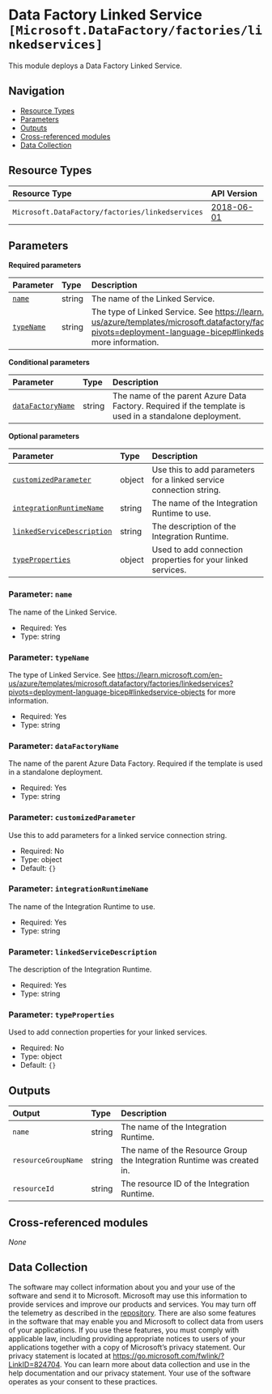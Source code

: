 # Data Factory Linked Service `[Microsoft.DataFactory/factories/linkedservices]`

This module deploys a Data Factory Linked Service.

## Navigation

- [Resource Types](#Resource-Types)
- [Parameters](#Parameters)
- [Outputs](#Outputs)
- [Cross-referenced modules](#Cross-referenced-modules)
- [Data Collection](#Data-Collection)

## Resource Types

| Resource Type | API Version |
| :-- | :-- |
| `Microsoft.DataFactory/factories/linkedservices` | [2018-06-01](https://learn.microsoft.com/en-us/azure/templates/Microsoft.DataFactory/2018-06-01/factories/linkedservices) |

## Parameters

**Required parameters**

| Parameter | Type | Description |
| :-- | :-- | :-- |
| [`name`](#parameter-name) | string | The name of the Linked Service. |
| [`typeName`](#parameter-typename) | string | The type of Linked Service. See https://learn.microsoft.com/en-us/azure/templates/microsoft.datafactory/factories/linkedservices?pivots=deployment-language-bicep#linkedservice-objects for more information. |

**Conditional parameters**

| Parameter | Type | Description |
| :-- | :-- | :-- |
| [`dataFactoryName`](#parameter-datafactoryname) | string | The name of the parent Azure Data Factory. Required if the template is used in a standalone deployment. |

**Optional parameters**

| Parameter | Type | Description |
| :-- | :-- | :-- |
| [`customizedParameter`](#parameter-customizedparameter) | object | Use this to add parameters for a linked service connection string. |
| [`integrationRuntimeName`](#parameter-integrationruntimename) | string | The name of the Integration Runtime to use. |
| [`linkedServiceDescription`](#parameter-linkedservicedescription) | string | The description of the Integration Runtime. |
| [`typeProperties`](#parameter-typeproperties) | object | Used to add connection properties for your linked services. |

### Parameter: `name`

The name of the Linked Service.

- Required: Yes
- Type: string

### Parameter: `typeName`

The type of Linked Service. See https://learn.microsoft.com/en-us/azure/templates/microsoft.datafactory/factories/linkedservices?pivots=deployment-language-bicep#linkedservice-objects for more information.

- Required: Yes
- Type: string

### Parameter: `dataFactoryName`

The name of the parent Azure Data Factory. Required if the template is used in a standalone deployment.

- Required: Yes
- Type: string

### Parameter: `customizedParameter`

Use this to add parameters for a linked service connection string.

- Required: No
- Type: object
- Default: `{}`

### Parameter: `integrationRuntimeName`

The name of the Integration Runtime to use.

- Required: Yes
- Type: string

### Parameter: `linkedServiceDescription`

The description of the Integration Runtime.

- Required: Yes
- Type: string

### Parameter: `typeProperties`

Used to add connection properties for your linked services.

- Required: No
- Type: object
- Default: `{}`


## Outputs

| Output | Type | Description |
| :-- | :-- | :-- |
| `name` | string | The name of the Integration Runtime. |
| `resourceGroupName` | string | The name of the Resource Group the Integration Runtime was created in. |
| `resourceId` | string | The resource ID of the Integration Runtime. |

## Cross-referenced modules

_None_

## Data Collection

The software may collect information about you and your use of the software and send it to Microsoft. Microsoft may use this information to provide services and improve our products and services. You may turn off the telemetry as described in the [repository](https://aka.ms/avm/telemetry). There are also some features in the software that may enable you and Microsoft to collect data from users of your applications. If you use these features, you must comply with applicable law, including providing appropriate notices to users of your applications together with a copy of Microsoft’s privacy statement. Our privacy statement is located at <https://go.microsoft.com/fwlink/?LinkID=824704>. You can learn more about data collection and use in the help documentation and our privacy statement. Your use of the software operates as your consent to these practices.
